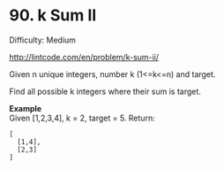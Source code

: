 # 90. k Sum II

Difficulty: Medium

http://lintcode.com/en/problem/k-sum-ii/

Given n unique integers, number k (1<=k<=n) and target.

Find all possible k integers where their sum is target.

**Example**  
Given [1,2,3,4], k = 2, target = 5. Return:
```
[
  [1,4],
  [2,3]
]
```
